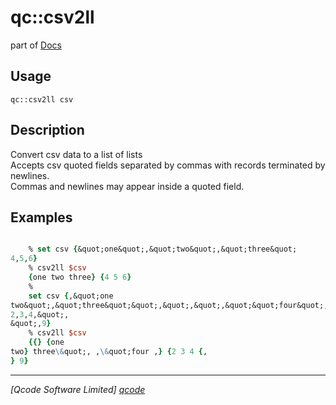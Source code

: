 qc::csv2ll
==========

part of [Docs](.)

Usage
-----
`qc::csv2ll csv`

Description
-----------
Convert csv data to a list of lists<br/>Accepts csv quoted fields separated by commas with records terminated by newlines.<br/>Commas and newlines may appear inside a quoted field.

Examples
--------
```tcl

    % set csv {&quot;one&quot;,&quot;two&quot;,&quot;three&quot;
4,5,6}
    % csv2ll $csv
    {one two three} {4 5 6}
    %
    set csv {,&quot;one
two&quot;,&quot;three&quot;&quot;,&quot;,&quot;,&quot;&quot;four&quot;,&quot;,&quot;
2,3,4,&quot;,
&quot;,9}
    % csv2ll $csv
    {{} {one
two} three\&quot;, ,\&quot;four ,} {2 3 4 {,
} 9}
```

----------------------------------
*[Qcode Software Limited] [qcode]*

[qcode]: http://www.qcode.co.uk "Qcode Software"